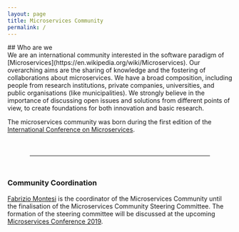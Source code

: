 ```yaml
---
layout: page
title: Microservices Community
permalink: /
---
```


<section style="margin-bottom:50px;">
  <div class="container">
<div class="section-title" markdown="1">
## Who are we
</div>
    <div class="row">
      <div class="col-xs-12">
<div class="block">
<div markdown="1">
We are an international community interested in the software paradigm of [Microservices](https://en.wikipedia.org/wiki/Microservices). Our overarching aims are the sharing of knowledge and the fostering of collaborations about microservices. We have a broad composition, including people from research institutions, private companies, universities, and public organisations (like municipalities). We strongly believe in the importance of discussing open issues and solutions from different points of view, to create foundations for both innovation and basic research.

The microservices community was born during the first edition of the [International Conference on Microservices](http://conf-micro.services).

<div style="margin:50px"><hr></div>

### Community Coordination

[Fabrizio Montesi](https://www.fabriziomontesi.com/) is the coordinator of the Microservices Community until the finalisation of the Microservices Community Steering Committee. The formation of the steering committee will be discussed at the upcoming [Microservices Conference 2019](https://conf-micro.services). 

</div>
</div>
</div>
</div>
</div>
</section>